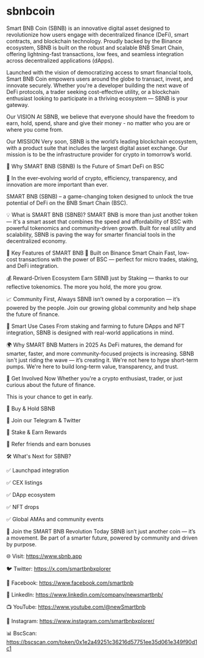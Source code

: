 # sbnbcoin
Smart BNB Coin (SBNB) is an innovative digital asset designed to revolutionize how users engage with decentralized finance (DeFi), smart contracts, and blockchain technology. Proudly backed by the Binance ecosystem, SBNB is built on the robust and scalable BNB Smart Chain, offering lightning-fast transactions, low fees, and seamless integration across decentralized applications (dApps).

Launched with the vision of democratizing access to smart financial tools, Smart BNB Coin empowers users around the globe to transact, invest, and innovate securely. Whether you're a developer building the next wave of DeFi protocols, a trader seeking cost-effective utility, or a blockchain enthusiast looking to participate in a thriving ecosystem — SBNB is your gateway.

Our VISION
At SBNB, we believe that everyone should have the freedom to earn, hold, spend, share and give their money - no matter who you are or where you come from.


Our MISSION
Very soon, SBNB is the world’s leading blockchain ecosystem, with a product suite that includes the  largest digital asset exchange. Our mission is to be the infrastructure provider for crypto in tomorrow’s world.


🔷 Why SMART BNB (SBNB) Is the Future of Smart DeFi on BSC 

🔷 In the ever-evolving world of crypto, efficiency, transparency, and innovation are more important than ever.

SMART BNB (SBNB) – a game-changing token designed to unlock the true potential of DeFi on the BNB Smart Chain (BSC). 

💡 What is SMART BNB (SBNB)?
SMART BNB is more than just another token — it's a smart asset that combines the speed and affordability of BSC with powerful tokenomics and community-driven growth. Built for real utility and scalability, SBNB is paving the way for smarter financial tools in the decentralized economy.

🚀 Key Features of SMART BNB
🔗 Built on Binance Smart Chain
Fast, low-cost transactions with the power of BSC — perfect for micro trades, staking, and DeFi integration.

💰 Reward-Driven Ecosystem
Earn SBNB just by Staking — thanks to our reflective tokenomics. The more you hold, the more you grow.

📈 Community First, Always
SBNB isn’t owned by a corporation — it’s powered by the people. Join our growing global community and help shape the future of finance.

🧠 Smart Use Cases
From staking and farming to future DApps and NFT integration, SBNB is designed with real-world applications in mind.

🌍 Why SMART BNB Matters in 2025
As DeFi matures, the demand for smarter, faster, and more community-focused projects is increasing. SBNB isn't just riding the wave — it’s creating it.
We're not here to hype short-term pumps. We're here to build long-term value, transparency, and trust.

📢 Get Involved Now
Whether you're a crypto enthusiast, trader, or just curious about the future of finance.

This is your chance to get in early.

🔹 Buy & Hold SBNB

🔹 Join our Telegram & Twitter

🔹 Stake & Earn Rewards

🔹 Refer friends and earn bonuses


🛠️ What's Next for SBNB?

✅ Launchpad integration

✅ CEX listings

✅ DApp ecosystem

✅ NFT drops

✅ Global AMAs and community events

🎯 Join the SMART BNB Revolution Today
SBNB isn’t just another coin — it’s a movement. Be part of a smarter future, powered by community and driven by purpose.


🌐 Visit: https://www.sbnb.app

🐦 Twitter: https://x.com/smartbnbxplorer

📘 Facebook: https://www.facebook.com/smartbnb

🔗 LinkedIn: https://www.linkedin.com/company/newsmartbnb/

📺 YouTube: https://www.youtube.com/@newSmartbnb

📸 Instagram: https://www.instagram.com/smartbnbxplorer/

📊 BscScan: https://bscscan.com/token/0x1e2a49251c36216d57751ee35d061e349f90d1c1
